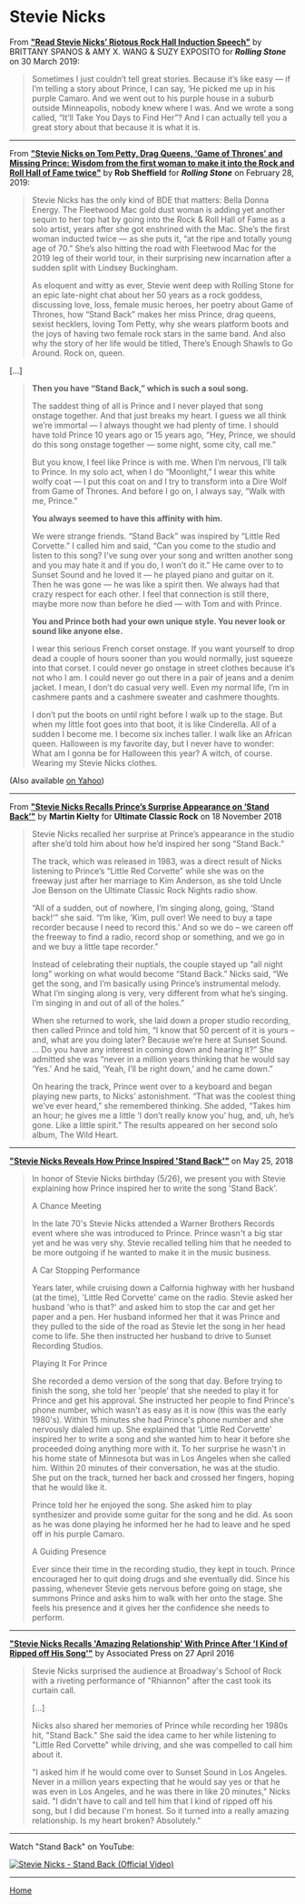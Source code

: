 # Stevie Nicks

From [**"Read Stevie Nicks’ Riotous Rock Hall Induction Speech"**](https://www.rollingstone.com/music/music-news/stevie-nicks-rock-and-roll-hall-of-fame-2019-814259/) by BRITTANY SPANOS  & AMY X. WANG  & SUZY EXPOSITO for ***Rolling Stone*** on 30 March 2019:

> Sometimes I just couldn’t tell great stories. Because it’s like easy — if I’m telling a story about Prince, I can say, ‘He picked me up in his purple Camaro. And we went out to his purple house in a suburb outside Minneapolis, nobody knew where I was. And we wrote a song called, “It’ll Take You Days to Find Her”? And I can actually tell you a great story about that because it is what it is.

-----

From [**"Stevie Nicks on Tom Petty, Drag Queens, ‘Game of Thrones’ and Missing Prince: Wisdom from the first woman to make it into the Rock and Roll Hall of Fame twice"**](https://www.rollingstone.com/music/music-features/stevie-nicks-interview-tom-petty-drag-queens-game-of-thrones-prince-801112/) by **Rob Sheffield** for ***Rolling Stone*** on February 28, 2019:

> Stevie Nicks has the only kind of BDE that matters: Bella Donna Energy. The Fleetwood Mac gold dust woman is adding yet another sequin to her top hat by going into the Rock & Roll Hall of Fame as a solo artist, years after she got enshrined with the Mac. She’s the first woman inducted twice — as she puts it, “at the ripe and totally young age of 70.” She’s also hitting the road with Fleetwood Mac for the 2019 leg of their world tour, in their surprising new incarnation after a sudden split with Lindsey Buckingham.
> 
> As eloquent and witty as ever, Stevie went deep with Rolling Stone for an epic late-night chat about her 50 years as a rock goddess, discussing love, loss, female music heroes, her poetry about Game of Thrones, how “Stand Back” makes her miss Prince, drag queens, sexist hecklers, loving Tom Petty, why she wears platform boots and the joys of having two female rock stars in the same band. And also why the story of her life would be titled, There’s Enough Shawls to Go Around. Rock on, queen.

[...]

> **Then you have “Stand Back,” which is such a soul song.**
> 
> The saddest thing of all is Prince and I never played that song onstage together. And that just breaks my heart. I guess we all think we’re immortal — I always thought we had plenty of time. I should have told Prince 10 years ago or 15 years ago, “Hey, Prince, we should do this song onstage together — some night, some city, call me.”
> 
> But you know, I feel like Prince is with me. When I’m nervous, I’ll talk to Prince. In my solo act, when I do “Moonlight,” I wear this white wolfy coat — I put this coat on and I try to transform into a Dire Wolf from Game of Thrones. And before I go on, I always say, “Walk with me, Prince.”
> 
> **You always seemed to have this affinity with him.**
> 
> We were strange friends. “Stand Back” was inspired by “Little Red Corvette.” I called him and said, “Can you come to the studio and listen to this song? I’ve sung over your song and written another song and you may hate it and if you do, I won’t do it.” He came over to to Sunset Sound and he loved it — he played piano and guitar on it. Then he was gone — he was like a spirit then. We always had that crazy respect for each other. I feel that connection is still there, maybe more now than before he died — with Tom and with Prince.
> 
> **You and Prince both had your own unique style. You never look or sound like anyone else.**
> 
> I wear this serious French corset onstage. If you want yourself to drop dead a couple of hours sooner than you would normally, just squeeze into that corset. I could never go onstage in street clothes because it’s not who I am. I could never go out there in a pair of jeans and a denim jacket. I mean, I don’t do casual very well. Even my normal life, I’m in cashmere pants and a cashmere sweater and cashmere thoughts.
> 
> I don’t put the boots on until right before I walk up to the stage. But when my little foot goes into that boot, it is like Cinderella. All of a sudden I become me. I become six inches taller. I walk like an African queen. Halloween is my favorite day, but I never have to wonder: What am I gonna be for Halloween this year? A witch, of course. Wearing my Stevie Nicks clothes.

(Also available [on Yahoo](https://www.yahoo.com/entertainment/stevie-nicks-tom-petty-drag-125025298.html))

-----

From [**"Stevie Nicks Recalls Prince’s Surprise Appearance on ‘Stand Back’"**](http://ultimateclassicrock.com/stevie-nicks-stand-back-prince/) by **Martin Kielty** for **Ultimate Classic Rock** on 18 November 2018


> Stevie Nicks recalled her surprise at Prince’s appearance in the studio after she’d told him about how he’d inspired her song “Stand Back.”
> 
> The track, which was released in 1983, was a direct result of Nicks listening to Prince’s “Little Red Corvette” while she was on the freeway just after her marriage to Kim Anderson, as she told Uncle Joe Benson on the Ultimate Classic Rock Nights radio show.
> 
> “All of a sudden, out of nowhere, I’m singing along, going, ‘Stand back!’” she said. “I’m like, ’Kim, pull over! We need to buy a tape recorder because I need to record this.’ And so we do – we careen off the freeway to find a radio, record shop or something, and we go in and we buy a little tape recorder.”
> 
> Instead of celebrating their nuptials, the couple stayed up “all night long” working on what would become “Stand Back.” Nicks said, “We get the song, and I’m basically using Prince’s instrumental melody. What I’m singing along is very, very different from what he’s singing. I’m singing in and out of all of the holes.”
> 
> When she returned to work, she laid down a proper studio recording, then called Prince and told him, “I know that 50 percent of it is yours – and, what are you doing later? Because we’re here at Sunset Sound. ... Do you have any interest in coming down and hearing it?” She admitted she was “never in a million years thinking that he would say ‘Yes.’ And he said, ‘Yeah, I’ll be right down,’ and he came down.”
> 
> On hearing the track, Prince went over to a keyboard and began playing new parts, to Nicks’ astonishment. “That was the coolest thing we’ve ever heard,” she remembered thinking. She added, “Takes him an hour; he gives me a little ‘I don’t really know you’ hug, and, uh, he’s gone. Like a little spirit.” The results appeared on her second solo album, The Wild Heart.

-----

[**"Stevie Nicks Reveals How Prince Inspired 'Stand Back'"**](https://wmgk.com/2018/05/25/stevie-nicks-reveals-prince-inspired-stand-back-2/) on May 25, 2018

> In honor of Stevie Nicks birthday (5/26), we present you with Stevie explaining how Prince inspired her to write the song 'Stand Back'. 
> 
> A Chance Meeting
> 
> In the late 70's Stevie Nicks attended a Warner Brothers Records event where she was introduced to Prince.  Prince wasn't a big star yet and he was very shy.  Stevie recalled telling him that he needed to be more outgoing if he wanted to make it in the music business.
> 
> A Car Stopping Performance
> 
> Years later, while cruising down a Calfornia highway with her husband (at the time), 'Little Red Corvette' came on the radio.  Stevie asked her husband 'who is that?' and asked him to stop the car and get her paper and a pen.  Her husband informed her that it was Prince and they pulled to the side of the road as Stevie let the song in her head come to life.  She then instructed her husband to drive to Sunset Recording Studios.
> 
> Playing It For Prince
> 
> She recorded a demo version of the song that day.  Before trying to finish the song, she told her 'people' that she needed to play it for Prince and get his approval.  She instructed her people to find Prince's phone number, which wasn't as easy as it is now (this was the early 1980's). Within 15 minutes she had Prince's phone number and she nervously dialed him up.  She explained that 'Little Red Corvette' inspired her to write a song and she wanted him to hear it before she proceeded doing anything more with it.  To her surprise he wasn't in his home state of Minnesota but was in Los Angeles when she called him.  Within 20 minutes of their conversation, he was at the studio.  She put on the track, turned her back and crossed her fingers, hoping that he would like it.
> 
> Prince told her he enjoyed the song. She asked him to play synthesizer and provide some guitar for the song and he did.  As soon as he was done playing he informed her he had to leave and he sped off in his purple Camaro.
> 
> A Guiding Presence
> 
> Ever since their time in the recording studio, they kept in touch. Prince encouraged her to quit doing drugs and she eventually did.  Since his passing, whenever Stevie gets nervous before going on stage, she summons Prince and asks him to walk with her onto the stage.  She feels his presence and it gives her the confidence she needs to perform.

-----

[**"Stevie Nicks Recalls 'Amazing Relationship' With Prince After 'I Kind of Ripped off His Song'"**](https://www.billboard.com/articles/news/7348575/stevie-nicks-amazing-relationship-prince) by Associated Press on 27 April 2016

> Stevie Nicks surprised the audience at Broadway's School of Rock with a riveting performance of "Rhiannon" after the cast took its curtain call.
>
> [...]
>
> Nicks also shared her memories of Prince while recording her 1980s hit, "Stand Back." She said the idea came to her while listening to "Little Red Corvette" while driving, and she was compelled to call him about it.
> 
> "I asked him if he would come over to Sunset Sound in Los Angeles. Never in a million years expecting that he would say yes or that he was even in Los Angeles, and he was there in like 20 minutes," Nicks said. "I didn't have to call and tell him that I kind of ripped off his song, but I did because I'm honest. So it turned into a really amazing relationship. Is my heart broken? Absolutely."

-----

Watch "Stand Back" on YouTube:

[![Stevie Nicks - Stand Back (Official Video)](https://img.youtube.com/vi/gwS9BIqbffU/0.jpg)](https://www.youtube.com/watch?v=gwS9BIqbffU)

-----

[Home](../)
